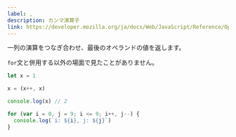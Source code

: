 ```yaml
---
label: ,
description: カンマ演算子
link: https://developer.mozilla.org/ja/docs/Web/JavaScript/Reference/Operators/Comma_Operator
---
```


一列の演算をつなぎ合わせ、最後のオペランドの値を返します。

`for`文と併用する以外の場面で見たことがありません。

```typescript
let x = 1

x = (x++, x)

console.log(x) // 2

for (var i = 0, j = 9; i <= 9; i++, j--) {
  console.log(`i: ${i}, j: ${j}`)
}
```

